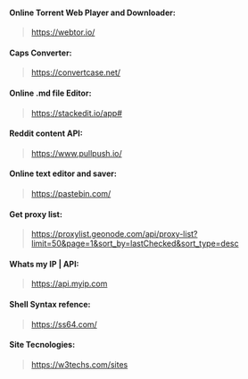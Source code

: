 #### Online Torrent Web Player and Downloader:
>https://webtor.io/


#### Caps Converter:
>https://convertcase.net/


#### Online .md file Editor:
>https://stackedit.io/app#


#### Reddit content API:
>https://www.pullpush.io/


#### Online text editor and saver:
>https://pastebin.com/


#### Get proxy list:
>https://proxylist.geonode.com/api/proxy-list?limit=50&page=1&sort_by=lastChecked&sort_type=desc


#### Whats my IP | API:
>https://api.myip.com


#### Shell Syntax refence:
>https://ss64.com/

#### Site Tecnologies:
> https://w3techs.com/sites
